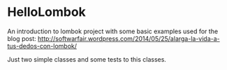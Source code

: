 HelloLombok
===========

An introduction to lombok project with some basic examples used for the blog post: http://softwarfair.wordpress.com/2014/05/25/alarga-la-vida-a-tus-dedos-con-lombok/ 

Just two simple classes and some tests to this classes.
